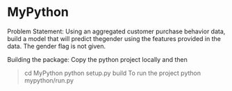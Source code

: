 # MyPython

Problem Statement: 
  Using an aggregated customer purchase behavior data, build a model that will predict thegender using the features provided in the data. The gender flag is not given. 

Building the package:
  Copy the python project locally and then 
  > cd MyPython
  > python setup.py build
  To run the project
  > python mypython/run.py
